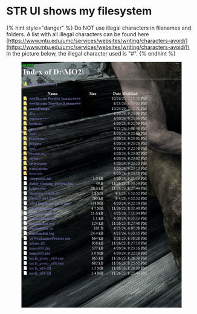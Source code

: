 # STR UI shows my filesystem

{% hint style="danger" %}
Do NOT use illegal characters in filenames and folders. A list with all illegal characters can be found here [https://www.mtu.edu/umc/services/websites/writing/characters-avoid/](https://www.mtu.edu/umc/services/websites/writing/characters-avoid/)\
\
In the picture below, the illegal character used is "#".
{% endhint %}

<figure><img src="../../.gitbook/assets/image (7).png" alt=""><figcaption></figcaption></figure>

